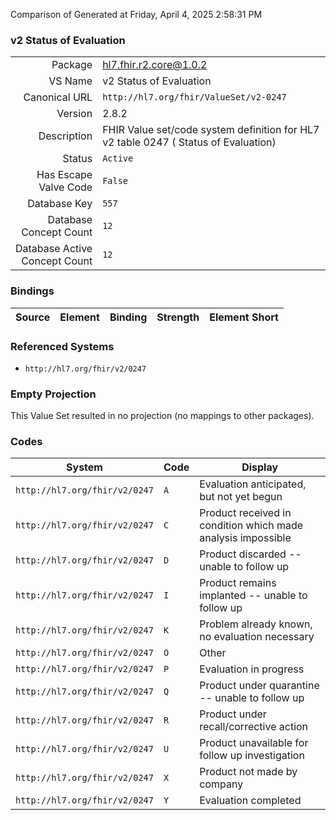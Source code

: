 Comparison of 
Generated at Friday, April 4, 2025 2:58:31 PM

### v2 Status of Evaluation

|      |     |
| ---: | --- |
| Package | hl7.fhir.r2.core@1.0.2 |
| VS Name | v2 Status of Evaluation |
| Canonical URL | `http://hl7.org/fhir/ValueSet/v2-0247` |
| Version | 2.8.2 |
| Description | FHIR Value set/code system definition for HL7 v2 table 0247 ( Status of Evaluation) |
| Status | `Active` |
| Has Escape Valve Code | `False` |
| Database Key | `557` |
| Database Concept Count | `12` |
| Database Active Concept Count | `12` |
### Bindings

| Source | Element | Binding | Strength | Element Short |
| ------ | ------- | ------- | -------- | ------------- |

### Referenced Systems

* `http://hl7.org/fhir/v2/0247`
### Empty Projection

This Value Set resulted in no projection (no mappings to other packages).

### Codes

| System | Code | Display |
| ------ | ---- | ------- |
| `http://hl7.org/fhir/v2/0247` | `A` | Evaluation anticipated, but not yet begun |
| `http://hl7.org/fhir/v2/0247` | `C` | Product received in condition which made analysis impossible |
| `http://hl7.org/fhir/v2/0247` | `D` | Product discarded -- unable to follow up |
| `http://hl7.org/fhir/v2/0247` | `I` | Product remains implanted -- unable to follow up |
| `http://hl7.org/fhir/v2/0247` | `K` | Problem already known, no evaluation necessary |
| `http://hl7.org/fhir/v2/0247` | `O` | Other |
| `http://hl7.org/fhir/v2/0247` | `P` | Evaluation in progress |
| `http://hl7.org/fhir/v2/0247` | `Q` | Product under quarantine -- unable to follow up |
| `http://hl7.org/fhir/v2/0247` | `R` | Product under recall/corrective action |
| `http://hl7.org/fhir/v2/0247` | `U` | Product unavailable for follow up investigation |
| `http://hl7.org/fhir/v2/0247` | `X` | Product not made by company |
| `http://hl7.org/fhir/v2/0247` | `Y` | Evaluation completed |
